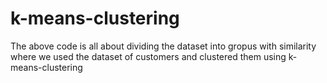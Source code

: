 # k-means-clustering
The above code is all about dividing the dataset into gropus with similarity where we used the dataset of customers and clustered them using k-means-clustering
